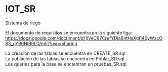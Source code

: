 # IOT_SR
Sistema de riego


El documento de requisitos se encuentra en la siguiente liga:
https://docs.google.com/document/d/1jVeC67CrefYDja6ntHsXgl140yWzcO83_nYB6NlR9LQ/edit?usp=sharing

La creacion de las tablas se encuentra en  CREATE_SR.sql   
La poblacion de las tablas se encuentra en  Poblar_SR.sql   
Los queries para la base se enctentran en  pruebas_SR.sql
